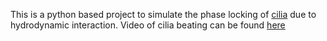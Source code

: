 This is a python based project to simulate the phase locking of
[cilia](https://en.wikipedia.org/wiki/Cilium) due to
hydrodynamic interaction. Video of cilia beating can be found
[here](https://www.youtube.com/watch?v=8TIkmmwpY5Y)
